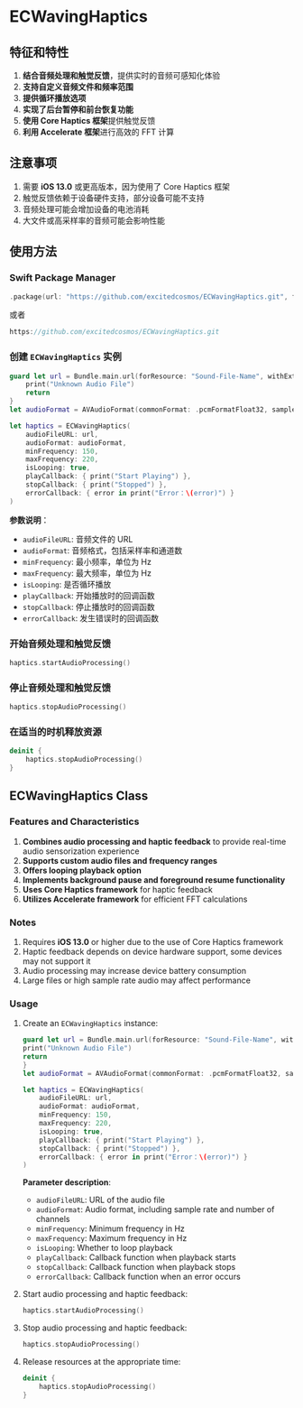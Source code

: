 # ECWavingHaptics

## 特征和特性

1. **结合音频处理和触觉反馈**，提供实时的音频可感知化体验
2. **支持自定义音频文件和频率范围**
3. **提供循环播放选项**
4. **实现了后台暂停和前台恢复功能**
5. **使用 Core Haptics 框架**提供触觉反馈
6. **利用 Accelerate 框架**进行高效的 FFT 计算

## 注意事项

1. 需要 **iOS 13.0** 或更高版本，因为使用了 Core Haptics 框架
2. 触觉反馈依赖于设备硬件支持，部分设备可能不支持
3. 音频处理可能会增加设备的电池消耗
4. 大文件或高采样率的音频可能会影响性能

## 使用方法

### Swift Package Manager

```swift
.package(url: "https://github.com/excitedcosmos/ECWavingHaptics.git", from: "1.0.0")
```
或者
```swift
https://github.com/excitedcosmos/ECWavingHaptics.git
```

### 创建 `ECWavingHaptics` 实例

```swift
guard let url = Bundle.main.url(forResource: "Sound-File-Name", withExtension: "mp3") else {
    print("Unknown Audio File")
    return
}
let audioFormat = AVAudioFormat(commonFormat: .pcmFormatFloat32, sampleRate: 44100, channels: 2, interleaved: false)!

let haptics = ECWavingHaptics(
    audioFileURL: url,
    audioFormat: audioFormat,
    minFrequency: 150,
    maxFrequency: 220,
    isLooping: true,
    playCallback: { print("Start Playing") },
    stopCallback: { print("Stopped") },
    errorCallback: { error in print("Error：\(error)") }
)
```

**参数说明**：

- `audioFileURL`: 音频文件的 URL
- `audioFormat`: 音频格式，包括采样率和通道数
- `minFrequency`: 最小频率，单位为 Hz
- `maxFrequency`: 最大频率，单位为 Hz
- `isLooping`: 是否循环播放
- `playCallback`: 开始播放时的回调函数
- `stopCallback`: 停止播放时的回调函数
- `errorCallback`: 发生错误时的回调函数

### 开始音频处理和触觉反馈

```swift
haptics.startAudioProcessing()
```

### 停止音频处理和触觉反馈

```swift
haptics.stopAudioProcessing()
```

### 在适当的时机释放资源

```swift
deinit {
    haptics.stopAudioProcessing()
}
```

## ECWavingHaptics Class

### Features and Characteristics

1. **Combines audio processing and haptic feedback** to provide real-time audio sensorization experience
2. **Supports custom audio files and frequency ranges**
3. **Offers looping playback option**
4. **Implements background pause and foreground resume functionality**
5. **Uses Core Haptics framework** for haptic feedback
6. **Utilizes Accelerate framework** for efficient FFT calculations

### Notes

1. Requires **iOS 13.0** or higher due to the use of Core Haptics framework
2. Haptic feedback depends on device hardware support, some devices may not support it
3. Audio processing may increase device battery consumption
4. Large files or high sample rate audio may affect performance

### Usage

1. Create an `ECWavingHaptics` instance:

    ```swift
    guard let url = Bundle.main.url(forResource: "Sound-File-Name", withExtension: "mp3") else {
    print("Unknown Audio File")
    return
    }
    let audioFormat = AVAudioFormat(commonFormat: .pcmFormatFloat32, sampleRate: 44100, channels: 2, interleaved: false)!

    let haptics = ECWavingHaptics(
        audioFileURL: url,
        audioFormat: audioFormat,
        minFrequency: 150,
        maxFrequency: 220,
        isLooping: true,
        playCallback: { print("Start Playing") },
        stopCallback: { print("Stopped") },
        errorCallback: { error in print("Error：\(error)") }
    )
    ```

    **Parameter description**:
    
    - `audioFileURL`: URL of the audio file
    - `audioFormat`: Audio format, including sample rate and number of channels
    - `minFrequency`: Minimum frequency in Hz
    - `maxFrequency`: Maximum frequency in Hz
    - `isLooping`: Whether to loop playback
    - `playCallback`: Callback function when playback starts
    - `stopCallback`: Callback function when playback stops
    - `errorCallback`: Callback function when an error occurs

2. Start audio processing and haptic feedback:

    ```swift
    haptics.startAudioProcessing()
    ```

3. Stop audio processing and haptic feedback:

    ```swift
    haptics.stopAudioProcessing()
    ```

4. Release resources at the appropriate time:

    ```swift
    deinit {
        haptics.stopAudioProcessing()
    }
    ```
